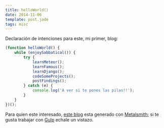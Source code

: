 ```yaml
---
title: helloWorld()
date: 2014-11-06
template: post.jade
tags: misc
---
```


Declaración de intenciones para este, mi primer, blog:

```js
(function helloWorld() {
    while (enjoySabbatical()) {
        try {
            learnMeteor();
            learnFamous();
            learnDjango();
            codeSomeProjects();
            postFindings();
        } catch (e) {
            console.log('A ver si te pones las pilas!!');
        }
    }
})();
```

Para quien este interesado, [este blog](https://github.com/doup/doup.illarra.com) esta generado con [Metalsmith](http://www.metalsmith.io); si te gusta trabajar con [Gulp](http://gulpjs.com) echale un vistazo.
